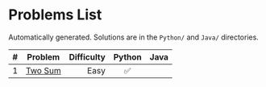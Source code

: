 # Problems List

Automatically generated. Solutions are in the `Python/` and `Java/` directories.

| # | Problem | Difficulty | Python | Java |
|---|---|---:|:---:|:---:|
| 1 | [Two Sum](https://leetcode.com/problems/two-sum/) | Easy | ✅ |  |